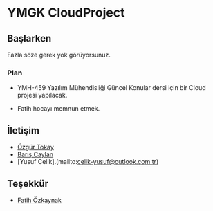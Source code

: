 # YMGK CloudProject

## Başlarken

Fazla söze gerek yok görüyorsunuz.

### Plan

* YMH-459 Yazılım Mühendisliği Güncel Konular dersi için bir Cloud projesi yapılacak. 

* Fatih hocayı memnun etmek.

## İletişim

* [Özgür Tokay](mailto:ozytky@gmail.com)
* [Barış Caylan](mailto:bariscaylan47@gmail.com)
* [Yusuf Celik].(mailto:celik-yusuf@outlook.com.tr)

## Teşekkür

* [Fatih Özkaynak](mailto:ozkaynak@firat.edu.tr)
 
